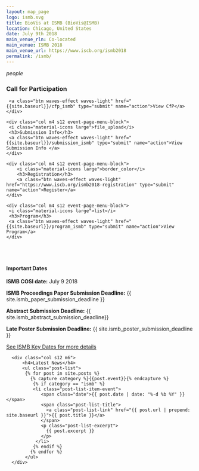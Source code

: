 ```yaml
---
layout: map_page
logo: ismb.svg
title: BioVis at ISMB (BioVis@ISMB)
location: Chicago, United States
date: July 9th 2018
main_venue_rln: Co-located
main_venue: ISMB 2018
main_venue_url: https://www.iscb.org/ismb2018
permalink: /ismb/
---
```

<!--<br>
<div style="background-color: #f2f2f2; border-style: solid; border-color: #009e9d; padding: 5px;">
<h4> Additional details for BioVis@ISMB 2018 will be announced soon. In the meantime check out last year's event <a href="http://biovis.net/2017/ismb">BioVis@ISMB</a> and our co-located meeting with <a href= "http://biovis.net/2017/ieeevis">IEEE VIS 2017</a> </h4>
</div>-->

<div class="row center-align">
    <div class="col m4 s12 event-page-menu-block">
     <i class="material-icons large">people</i>
     <h3>Call for Participation</h3>

     <a class="btn waves-effect waves-light" href="{{site.baseurl}}/cfp_ismb" type="submit" name="action">View CfP</a>
    </div>

    <div class="col m4 s12 event-page-menu-block">
     <i class="material-icons large">file_upload</i>
     <h3>Submission Info</h3>
     <a class="btn waves-effect waves-light" href="{{site.baseurl}}/submission_ismb" type="submit" name="action">View Submission Info </a>
    </div>

    <div class="col m4 s12 event-page-menu-block">
        <i class="material-icons large">border_color</i>
        <h3>Registration</h3>
        <a class="btn waves-effect waves-light" href="https://www.iscb.org/ismb2018-registration" type="submit" name="action">Register</a>
    </div>

    <div class="col m4 s12 event-page-menu-block">
     <i class="material-icons large">list</i>
     <h3>Program</h3>
     <a class="btn waves-effect waves-light" href="{{site.baseurl}}/program_ismb" type="submit" name="action">View Program</a>
    </div>
</div>

<br/>

<br/>

<div class="row left-align">    
      <div class="col s12 m6">
            <h4 id="ismbImportantDates">Important Dates</h4>
             <p><strong>ISMB COSI date:</strong>  July 9 2018 </p>
            <p><strong>ISMB Proceedings Paper Submission Deadline:</strong>  {{ site.ismb_paper_submission_deadline }}</p>
			<p><strong>Abstract Submission Deadline:</strong> {{ site.ismb_abstract_submission_deadline}}</p>  
            <p><strong>Late Poster Submission Deadline:</strong>  {{ site.ismb_poster_submission_deadline }}</p>
			<p><a href="https://www.iscb.org/ismb2018-keydates">See ISMB Key Dates for more details</a></p>
      </div>


      <div class="col s12 m6">
          <h4>Latest News</h4>
          <ul class="post-list">
           {% for post in site.posts %}
             {% capture category %}{{post.event}}{% endcapture %}
              {% if category == "ismb" %}
              <li class="post-list-item-event">
                 <span class="date">{{ post.date | date: "%-d %b %Y" }}</span>
                 <span class="post-list-title">
                   <a class="post-list-link" href="{{ post.url | prepend: site.baseurl }}">{{ post.title }}</a>
                 </span>
                 <p class="post-list-excerpt">
                   {{ post.excerpt }}
                 </p>              
               </li>
              {% endif %}
             {% endfor %}
           </ul>
      </div>
</div>

<br/>
<br/>
